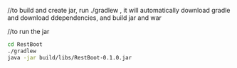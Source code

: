 
//to build and create jar, run ./gradlew , it will automatically download gradle and download ddependencies, and build jar and war 


//to run the jar



```sh
cd RestBoot
./gradlew
java -jar build/libs/RestBoot-0.1.0.jar

```
